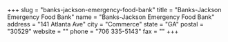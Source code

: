 +++
slug = "banks-jackson-emergency-food-bank"
title = "Banks-Jackson Emergency Food Bank"
name = "Banks-Jackson Emergency Food Bank"
address = "141 Atlanta Ave"
city = "Commerce"
state = "GA"
postal = "30529"
website = ""
phone = "706 335-5143"
fax = ""
+++

